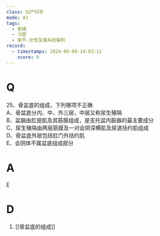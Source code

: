 ```yaml
---
class: 妇产科学
mode: A1
tags:
  - 景晴
  - 习题
  - 章节-女性生殖系统解剖
record:
  - timestamps: 2024-09-09-14:03:12
    score: 0
---
```


# Q
25、骨盆底的组成，下列哪项不正确  
A、骨盆底分内、中、外三层，中层又称尿生殖隔  
B、盆膈由肛提肌及其筋膜组成，是支托盆内脏器的最主要成分  
C、尿生殖隔由两层筋膜及一对会阴深横肌及尿道括约肌组成  
D、骨盆底外层包括肛门外括约肌  
E、会阴体不属盆底组成部分  
# A
E
# D
1. [[骨盆底的组成]]
